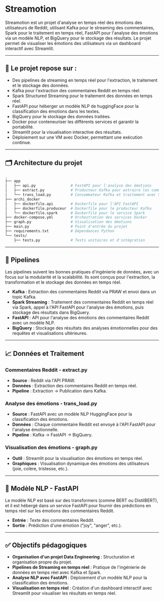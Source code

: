 
# **Streamotion**

Streamotion est un projet d'analyse en temps réel des émotions des utilisateurs de Reddit, utilisant Kafka pour le streaming des commentaires, Spark pour le traitement en temps réel, FastAPI pour l'analyse des émotions via un modèle NLP, et BigQuery pour le stockage des résultats. Le projet permet de visualiser les émotions des utilisateurs via un dashboard interactif avec Streamlit.

---

## 🧱 **Le projet repose sur :**

- Des pipelines de streaming en temps réel pour l'extraction, le traitement et le stockage des données.
- Kafka pour l'extraction des commentaires Reddit en temps réel.
- Spark Structured Streaming pour le traitement des données en temps réel.
- FastAPI pour héberger un modèle NLP de huggingFace pour la classification des émotions dans les textes.
- BigQuery pour le stockage des données traitées.
- Docker pour conteneuriser les différents services et garantir la portabilité.
- Streamlit pour la visualisation interactive des résultats.
- Déploiement sur une VM avec Docker, permettant une exécution continue.

---

## 🗂️ **Architecture du projet**

```bash
.
├── app
│   ├── api.py                # FastAPI pour l'analyse des émotions
│   ├── extract.py            # Producteur Kafka pour extraire les commentaires Reddit
│   └── trans_load.py         # Consommateur Kafka et traitement avec Spark
├── archi_docker
│   ├── dockerfile.api        # Dockerfile pour l'API FastAPI
│   ├── dockerfile.produceur  # Dockerfile pour le producteur Kafka
│   └── dockerfile.spark      # Dockerfile pour le service Spark
├── docker-compose.yml        # Orchestration des services Docker
├── graph.py                  # Visualisation des émotions
├── main.py                   # Point d'entrée du projet
├── requirements.txt          # Dépendances Python
└── tests/
    ├── tests.py              # Tests unitaires et d'intégration
```

---

## 🔄 **Pipelines**

Les pipelines suivent les bonnes pratiques d'ingénierie de données, avec un focus sur la modularité et la scalabilité. Ils sont conçus pour l'extraction, la transformation et le stockage des données en temps réel.

- **Kafka** : Extraction des commentaires Reddit via PRAW et envoi dans un topic Kafka.
- **Spark Streaming** : Traitement des commentaires Reddit en temps réel via Spark, appel à l'API FastAPI pour l'analyse des émotions, puis stockage des résultats dans BigQuery.
- **FastAPI** : API pour l'analyse des émotions des commentaires Reddit avec un modèle NLP.
- **BigQuery** : Stockage des résultats des analyses émotionnelles pour des requêtes et visualisations ultérieures.

---

## 📈 **Données et Traitement**

### **Commentaires Reddit - extract.py**

- **Source** : Reddit via l'API PRAW.
- **Données** : Extraction des commentaires Reddit en temps réel.
- **Pipeline** : Extraction → Publication dans Kafka.

### **Analyse des émotions - trans_load.py**

- **Source** : FastAPI avec un modèle NLP HuggingFace pour la classification des émotions.
- **Données** : Chaque commentaire Reddit est envoyé à l'API FastAPI pour l'analyse émotionnelle.
- **Pipeline** : Kafka → FastAPI → BigQuery.

### **Visualisation des émotions - graph.py**

- **Outil** : Streamlit pour la visualisation des émotions en temps réel.
- **Graphiques** : Visualisation dynamique des émotions des utilisateurs (joie, colère, tristesse, etc.).

---

## 🤖 **Modèle NLP - FastAPI**

Le modèle NLP est basé sur des transformers (comme BERT ou DistilBERT), et il est hébergé dans un service FastAPI pour fournir des prédictions en temps réel sur les émotions des commentaires Reddit.

- **Entrée** : Texte des commentaires Reddit.
- **Sortie** : Prédiction d'une émotion ("joy", "anger", etc.).

---

## ✅ **Objectifs pédagogiques**

- **Organisation d'un projet Data Engineering** : Structuration et organisation propre du projet.
- **Pipelines de Streaming en temps réel** : Pratique de l'ingénierie de données en temps réel avec Kafka et Spark.
- **Analyse NLP avec FastAPI** : Déploiement d'un modèle NLP pour la classification des émotions.
- **Visualisation en temps réel** : Création d'un dashboard interactif avec Streamlit pour visualiser les résultats en temps réel.
